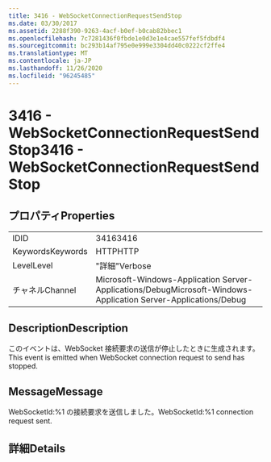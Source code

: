 ```yaml
---
title: 3416 - WebSocketConnectionRequestSendStop
ms.date: 03/30/2017
ms.assetid: 2288f390-9263-4acf-b0ef-b0cab82bbec1
ms.openlocfilehash: 7c7281436f0fbde1e0d3e1e4cae557fef5fdbdf4
ms.sourcegitcommit: bc293b14af795e0e999e3304dd40c0222cf2ffe4
ms.translationtype: MT
ms.contentlocale: ja-JP
ms.lasthandoff: 11/26/2020
ms.locfileid: "96245485"
---
```

# <a name="3416---websocketconnectionrequestsendstop"></a><span data-ttu-id="7fcbe-102">3416 - WebSocketConnectionRequestSendStop</span><span class="sxs-lookup"><span data-stu-id="7fcbe-102">3416 - WebSocketConnectionRequestSendStop</span></span>

## <a name="properties"></a><span data-ttu-id="7fcbe-103">プロパティ</span><span class="sxs-lookup"><span data-stu-id="7fcbe-103">Properties</span></span>  
  
|||  
|-|-|  
|<span data-ttu-id="7fcbe-104">ID</span><span class="sxs-lookup"><span data-stu-id="7fcbe-104">ID</span></span>|<span data-ttu-id="7fcbe-105">3416</span><span class="sxs-lookup"><span data-stu-id="7fcbe-105">3416</span></span>|  
|<span data-ttu-id="7fcbe-106">Keywords</span><span class="sxs-lookup"><span data-stu-id="7fcbe-106">Keywords</span></span>|<span data-ttu-id="7fcbe-107">HTTP</span><span class="sxs-lookup"><span data-stu-id="7fcbe-107">HTTP</span></span>|  
|<span data-ttu-id="7fcbe-108">Level</span><span class="sxs-lookup"><span data-stu-id="7fcbe-108">Level</span></span>|<span data-ttu-id="7fcbe-109">"詳細"</span><span class="sxs-lookup"><span data-stu-id="7fcbe-109">Verbose</span></span>|  
|<span data-ttu-id="7fcbe-110">チャネル</span><span class="sxs-lookup"><span data-stu-id="7fcbe-110">Channel</span></span>|<span data-ttu-id="7fcbe-111">Microsoft-Windows-Application Server-Applications/Debug</span><span class="sxs-lookup"><span data-stu-id="7fcbe-111">Microsoft-Windows-Application Server-Applications/Debug</span></span>|  
  
## <a name="description"></a><span data-ttu-id="7fcbe-112">Description</span><span class="sxs-lookup"><span data-stu-id="7fcbe-112">Description</span></span>  

 <span data-ttu-id="7fcbe-113">このイベントは、WebSocket 接続要求の送信が停止したときに生成されます。</span><span class="sxs-lookup"><span data-stu-id="7fcbe-113">This event is emitted when WebSocket connection request to send has stopped.</span></span>  
  
## <a name="message"></a><span data-ttu-id="7fcbe-114">Message</span><span class="sxs-lookup"><span data-stu-id="7fcbe-114">Message</span></span>  

 <span data-ttu-id="7fcbe-115">WebSocketId:%1 の接続要求を送信しました。</span><span class="sxs-lookup"><span data-stu-id="7fcbe-115">WebSocketId:%1 connection request sent.</span></span>  
  
## <a name="details"></a><span data-ttu-id="7fcbe-116">詳細</span><span class="sxs-lookup"><span data-stu-id="7fcbe-116">Details</span></span>
